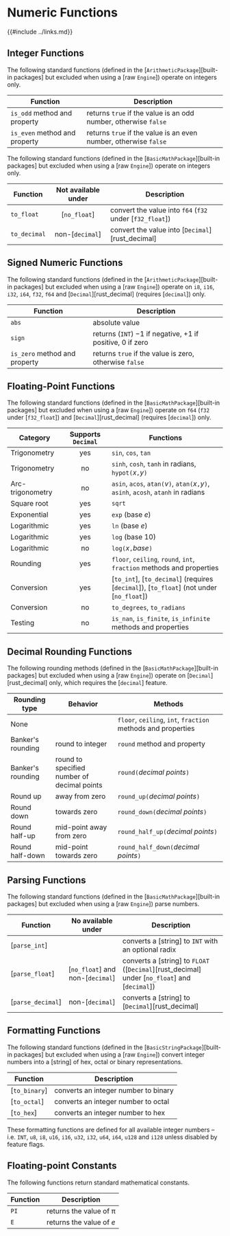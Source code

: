 Numeric Functions
=================

{{#include ../links.md}}


Integer Functions
-----------------

The following standard functions (defined in the [`ArithmeticPackage`][built-in packages] but
excluded when using a [raw `Engine`]) operate on integers only.

| Function                      | Description                                                      |
| ----------------------------- | ---------------------------------------------------------------- |
| `is_odd` method and property  | returns `true` if the value is an odd number, otherwise `false`  |
| `is_even` method and property | returns `true` if the value is an even number, otherwise `false` |

The following standard functions (defined in the [`BasicMathPackage`][built-in packages] but
excluded when using a [raw `Engine`]) operate on integers only.

| Function     | Not available under | Description                                              |
| ------------ | :-----------------: | -------------------------------------------------------- |
| `to_float`   |    [`no_float`]     | convert the value into `f64` (`f32` under [`f32_float`]) |
| `to_decimal` |   non-[`decimal`]   | convert the value into [`Decimal`][rust_decimal]         |


Signed Numeric Functions
------------------------

The following standard functions (defined in the [`ArithmeticPackage`][built-in packages] but
excluded when using a [raw `Engine`]) operate on `i8`, `i16`, `i32`, `i64`, `f32`, `f64` and
[`Decimal`][rust_decimal] (requires [`decimal`]) only.

| Function                      | Description                                                    |
| ----------------------------- | -------------------------------------------------------------- |
| `abs`                         | absolute value                                                 |
| `sign`                        | returns (`INT`) −1 if negative, &plus;1 if positive, 0 if zero |
| `is_zero` method and property | returns `true` if the value is zero, otherwise `false`         |


Floating-Point Functions
------------------------

The following standard functions (defined in the [`BasicMathPackage`][built-in packages] but
excluded when using a [raw `Engine`]) operate on `f64` (`f32` under [`f32_float`]) and
[`Decimal`][rust_decimal] (requires [`decimal`]) only.

| Category         | Supports `Decimal` | Functions                                                                                |
| ---------------- | :----------------: | ---------------------------------------------------------------------------------------- |
| Trigonometry     |        yes         | `sin`, `cos`, `tan`                                                                      |
| Trigonometry     |         no         | `sinh`, `cosh`, `tanh` in radians, `hypot(`_x_`,`_y_`)`                                  |
| Arc-trigonometry |         no         | `asin`, `acos`, `atan(`_v_`)`, `atan(`_x_`,`_y_`)`, `asinh`, `acosh`, `atanh` in radians |
| Square root      |        yes         | `sqrt`                                                                                   |
| Exponential      |        yes         | `exp` (base _e_)                                                                         |
| Logarithmic      |        yes         | `ln` (base _e_)                                                                          |
| Logarithmic      |        yes         | `log` (base 10)                                                                          |
| Logarithmic      |         no         | `log(`_x_`,`_base_`)`                                                                    |
| Rounding         |        yes         | `floor`, `ceiling`, `round`, `int`, `fraction` methods and properties                    |
| Conversion       |        yes         | [`to_int`], [`to_decimal`] (requires [`decimal`]), [`to_float`] (not under [`no_float`]) |
| Conversion       |         no         | `to_degrees`, `to_radians`                                                               |
| Testing          |         no         | `is_nan`, `is_finite`, `is_infinite` methods and properties                              |


Decimal Rounding Functions
--------------------------

The following rounding methods (defined in the [`BasicMathPackage`][built-in packages] but excluded
when using a [raw `Engine`]) operate on [`Decimal`][rust_decimal] only, which requires the
[`decimal`] feature.

| Rounding type     | Behavior                                    | Methods                                                      |
| ----------------- | ------------------------------------------- | ------------------------------------------------------------ |
| None              |                                             | `floor`, `ceiling`, `int`, `fraction` methods and properties |
| Banker's rounding | round to integer                            | `round` method and property                                  |
| Banker's rounding | round to specified number of decimal points | `round(`_decimal points_`)`                                  |
| Round up          | away from zero                              | `round_up(`_decimal points_`)`                               |
| Round down        | towards zero                                | `round_down(`_decimal points_`)`                             |
| Round half-up     | mid-point away from zero                    | `round_half_up(`_decimal points_`)`                          |
| Round half-down   | mid-point towards zero                      | `round_half_down(`_decimal points_`)`                        |


Parsing Functions
-----------------

The following standard functions (defined in the [`BasicMathPackage`][built-in packages] but
excluded when using a [raw `Engine`]) parse numbers.

| Function          |        No available under        | Description                                                                                   |
| ----------------- | :------------------------------: | --------------------------------------------------------------------------------------------- |
| [`parse_int`]     |                                  | converts a [string] to `INT` with an optional radix                                           |
| [`parse_float`]   | [`no_float`] and non-[`decimal`] | converts a [string] to `FLOAT` ([`Decimal`][rust_decimal] under [`no_float`] and [`decimal`]) |
| [`parse_decimal`] |         non-[`decimal`]          | converts a [string] to [`Decimal`][rust_decimal]                                              |


Formatting Functions
--------------------

The following standard functions (defined in the [`BasicStringPackage`][built-in packages] but
excluded when using a [raw `Engine`]) convert integer numbers into a [string] of hex, octal or
binary representations.

| Function      | Description                          |
| ------------- | ------------------------------------ |
| [`to_binary`] | converts an integer number to binary |
| [`to_octal`]  | converts an integer number to octal  |
| [`to_hex`]    | converts an integer number to hex    |

These formatting functions are defined for all available integer numbers &ndash; i.e. `INT`, `u8`,
`i8`, `u16`, `i16`, `u32`, `i32`, `u64`, `i64`, `u128` and `i128` unless disabled by feature flags.


Floating-point Constants
------------------------

The following functions return standard mathematical constants.

| Function | Description               |
| -------- | ------------------------- |
| `PI`     | returns the value of &pi; |
| `E`      | returns the value of _e_  |
